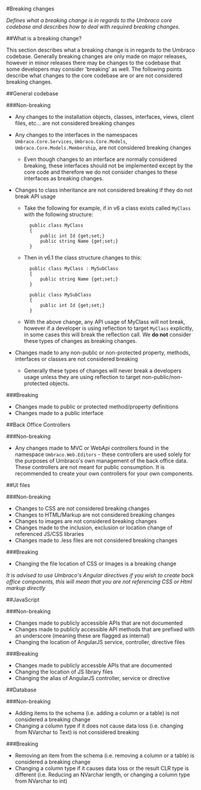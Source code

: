 #Breaking changes

_Defines what a breaking change is in regards to the Umbraco core codebase and describes how to deal with required breaking changes._

##What is a breaking change?

This section describes what a breaking change is in regards to the Umbraco codebase. Generally breaking changes are only made on major releases, however in minor releases there may be changes to the codebase that some developers may consider 'breaking' as well. The following points describe what changes to the core codebase are or are not considered breaking changes.

##General codebase

###Non-breaking

* Any changes to the installation objects, classes, interfaces, views, client files, etc... are not considered breaking changes

* Any changes to the interfaces in the namespaces `Umbraco.Core.Services`, `Umbraco.Core.Models`, `Umbraco.Core.Models.Membership`,  are not considered breaking changes
	* Even though changes to an interface are normally considered breaking, these interfaces should not be implemented except by the core code and therefore we do not consider changes to these interfaces as breaking changes.

* Changes to class inheritance are not considered breaking if they do not break API usage
	* Take the following for example, if in v6 a class exists called `MyClass` with the following structure:
		
		    public class MyClass 
    		{
    			public int Id {get;set;}
    			public string Name {get;set;}
    		}
		
	* Then in v6.1 the class structure changes to this:

		    public class MyClass : MySubClass
    		{
				public string Name {get;set;}    			
    		}

			public class MySubClass
			{
				public int Id {get;set;}
			}
	* With the above change, any API usage of MyClass will not break, however if a developer is using reflection to target `MyClass` explicitly, in some cases this will break the reflection call. We **do not** consider these types of changes as breaking changes.
* Changes made to any non-public or non-protected property, methods, interfaces or classes are not considered breaking
	* Generally these types of changes will never break a developers usage unless they are using reflection to target non-public/non-protected objects. 

###Breaking

* Changes made to public or protected method/property definitions
* Changes made to a public interface

##Back Office Controllers

###Non-breaking

* Any changes made to MVC or WebApi controllers found in the namespace `Umbraco.Web.Editors` - these controllers are used solely for the purposes of Umbraco's own management of the back office data. These controllers are not meant for public consumption. It is recommended to create your own controllers for your own components.

##UI files

###Non-breaking

* Changes to CSS are not considered breaking changes
* Changes to HTML/Markup are not considered breaking changes
* Changes to images are not considered breaking changes
* Changes made to the inclusion, exclusion or location change of referenced JS/CSS libraries
* Changes made to .less files are not considered breaking changes

###Breaking

* Changing the file location of CSS or Images is a breaking change
 
_It is advised to use Umbraco's Angular directives if you wish to create back office components, this will mean that you are not referencing CSS or Html markup directly_

##JavaScript

###Non-breaking

* Changes made to publicly accessible APIs that are not documented
* Changes made to publicly accessible API methods that are prefixed with an underscore (meaning these are flagged as internal)
* Changing the location of AngularJS service, controller, directive files

###Breaking

* Changes made to publicly accessble APIs that are documented
* Changing the location of JS library files
* Changing the alias of AngularJS controller, service or directive
 
##Database

###Non-breaking

* Adding items to the schema (i.e. adding a column or a table) is not considered a breaking change
* Changing a column type if it does not cause data loss (i.e. changing from NVarchar to Text) is not considered breaking

###Breaking

* Removing an item from the schema (i.e. removing a column or a table) is considered a breaking change
* Changing a column type if it causes data loss or the result CLR type is different (i.e. Reducing an NVarchar length, or changing a column type from NVarchar to int)
